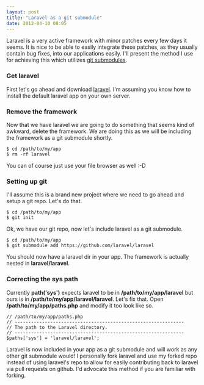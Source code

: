 ```yaml
---
layout: post
title: "Laravel as a git submodule"
date: 2012-04-10 08:05
---
```


Laravel is a very active framework with minor patches every few days it seems. It is nice
to be able to easily integrate these patches, as they usually contain bug fixes, into our
applications easily. I'll present the method I use for achieving this which utilizes
[git submodules](http://book.git-scm.com/5_submodules.html).
<!--more-->

### Get laravel

First let's go ahead and download [laravel](http://laravel.com/download). I'm assuming
you know how to install the default laravel app on your own server.

### Remove the framework

Now that we have laravel we are going to do something that seems kind of awkward, delete
the framework. We are doing this as we will be including the framework as a git
submodule shortly.

	$ cd /path/to/my/app
	$ rm -rf laravel

You can of course just use your file browser as well :-D

### Setting up git

I'll assume this is a brand new project where we need to go ahead and setup a git repo.
Let's do that.

	$ cd /path/to/my/app
	$ git init

Ok, we have our git repo, now let's include laravel as a git submodule.

	$ cd /path/to/my/app
	$ git submodule add https://github.com/laravel/laravel

You should now have a laravel dir in your app. The framework is actually nested in
**laravel/laravel**.

### Correcting the sys path

Currently **path('sys')** expects laravel to be in **/path/to/my/app/laravel** but ours
is in **/path/to/my/app/laravel/laravel**. Let's fix that. Open **/path/to/my/app/paths.php**
and modify it too look like so.

	// /path/to/my/app/paths.php
	// --------------------------------------------------------------
	// The path to the Laravel directory.
	// --------------------------------------------------------------
	$paths['sys'] = 'laravel/laravel';

Laravel is now included in your app as a git submodule and will work as any other git
submodule would! I personally fork laravel and use my forked repo instead of using laravel's
repo to allow for easily contributing back to laravel via pull requests on github. I'd
advocate this method if you are familiar with forking.

